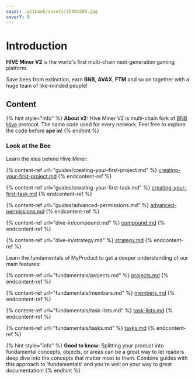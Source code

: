 ```yaml
---
cover: .gitbook/assets/1500x500.jpg
coverY: 0
---
```


# Introduction

**HIVE Miner V2** is the world's first multi-chain next-generation  gaming platform.

Save bees from extinction, earn **BNB**, **AVAX**, **FTM** and so on together with a huge team of like-minded people!&#x20;

## Content

{% hint style="info" %}
**About v2:** Hive Miner V2 is multi-chain fork of [BNB Hive](https://bnb-hive.net/) protocol. The same code used for every network. Feel free to explore the code before **ape in**!
{% endhint %}

### Look at the Bee

Learn the idea behind Hive Miner:

{% content-ref url="guides/creating-your-first-project.md" %}
[creating-your-first-project.md](guides/creating-your-first-project.md)
{% endcontent-ref %}

{% content-ref url="guides/creating-your-first-task.md" %}
[creating-your-first-task.md](guides/creating-your-first-task.md)
{% endcontent-ref %}

{% content-ref url="guides/advanced-permissions.md" %}
[advanced-permissions.md](guides/advanced-permissions.md)
{% endcontent-ref %}

{% content-ref url="dive-in/compound.md" %}
[compound.md](dive-in/compound.md)
{% endcontent-ref %}

{% content-ref url="dive-in/strategy.md" %}
[strategy.md](dive-in/strategy.md)
{% endcontent-ref %}

Learn the fundamentals of MyProduct to get a deeper understanding of our main features:

{% content-ref url="fundamentals/projects.md" %}
[projects.md](fundamentals/projects.md)
{% endcontent-ref %}

{% content-ref url="fundamentals/members.md" %}
[members.md](fundamentals/members.md)
{% endcontent-ref %}

{% content-ref url="fundamentals/task-lists.md" %}
[task-lists.md](fundamentals/task-lists.md)
{% endcontent-ref %}

{% content-ref url="fundamentals/tasks.md" %}
[tasks.md](fundamentals/tasks.md)
{% endcontent-ref %}

{% hint style="info" %}
**Good to know:** Splitting your product into fundamental concepts, objects, or areas can be a great way to let readers deep dive into the concepts that matter most to them. Combine guides with this approach to 'fundamentals' and you're well on your way to great documentation!
{% endhint %}
